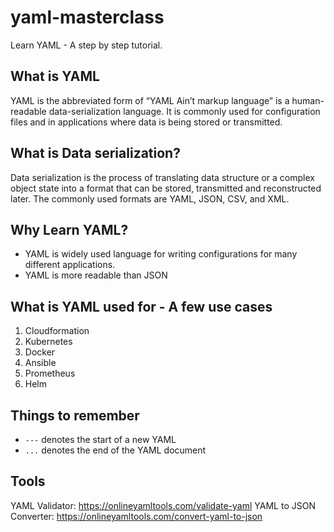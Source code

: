 # yaml-masterclass
Learn YAML - A step by step tutorial.

## What is YAML
YAML is the abbreviated form of “YAML Ain’t markup language” is a human-readable data-serialization language. It is commonly used for configuration files and in applications where data is being stored or transmitted.

## What is Data serialization?
Data serialization is the process of translating data structure or a complex object state into a format that can be stored, transmitted and reconstructed later. 
The commonly used formats are YAML, JSON, CSV, and XML.


## Why Learn YAML?
* YAML is widely used language for writing configurations for many different applications.
* YAML is more readable than JSON


## What is YAML used for - A few use cases
1. Cloudformation
2. Kubernetes
3. Docker
4. Ansible
5. Prometheus
6. Helm

## Things to remember
* `---` denotes the start of a new YAML
* `...` denotes the end of the YAML document

## Tools
YAML Validator: https://onlineyamltools.com/validate-yaml
YAML to JSON Converter: https://onlineyamltools.com/convert-yaml-to-json